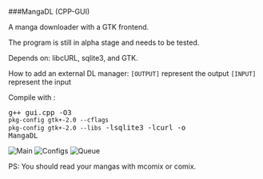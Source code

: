 ###MangaDL (CPP-GUI)

A manga downloader with a GTK frontend.

The program is still in alpha stage and needs to be tested.

Depends on: libcURL, sqlite3, and GTK.

How to add an external DL manager:
`[OUTPUT]` represent the output
`[INPUT]` represent the input

Compile with : <pre>g++ gui.cpp -O3 `pkg-config gtk+-2.0 --cflags` `pkg-config gtk+-2.0 --libs` -lsqlite3 -lcurl -o MangaDL</pre>

![Main](https://raw.github.com/venam/MangaDL--CPP-GUI-Version-/master/main.png)
![Configs](https://raw.github.com/venam/MangaDL--CPP-GUI-Version-/master/configs.png)
![Queue](https://raw.github.com/venam/MangaDL--CPP-GUI-Version-/master/queue.png)

PS: You should read your mangas with mcomix or comix.
